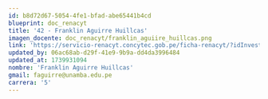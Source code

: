 ```yaml
---
id: b8d72d67-5054-4fe1-bfad-abe65441b4cd
blueprint: doc_renacyt
title: '42 - Franklin Aguirre Huillcas'
imagen_docente: doc_renacyt/franklin_aguiire_huillcas.png
link: 'https://servicio-renacyt.concytec.gob.pe/ficha-renacyt/?idInvestigador=98719'
updated_by: 06ac68ab-d29f-41e9-9b9a-dd4da3996484
updated_at: 1739931094
nombre: 'Franklin Aguirre Huillcas'
gmail: faguirre@unamba.edu.pe
carrera: '5'
---
```

